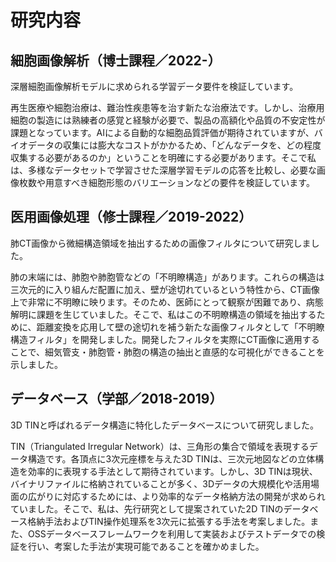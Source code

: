 # 研究内容

## 細胞画像解析（博士課程／2022-）

深層細胞画像解析モデルに求められる学習データ要件を検証しています。

再生医療や細胞治療は、難治性疾患等を治す新たな治療法です。しかし、治療用細胞の製造には熟練者の感覚と経験が必要で、製品の高額化や品質の不安定性が課題となっています。AIによる自動的な細胞品質評価が期待されていますが、バイオデータの収集には膨大なコストがかかるため、「どんなデータを、どの程度収集する必要があるのか」ということを明確にする必要があります。そこで私は、多様なデータセットで学習させた深層学習モデルの応答を比較し、必要な画像枚数や用意すべき細胞形態のバリエーションなどの要件を検証しています。

## 医用画像処理（修士課程／2019-2022）

肺CT画像から微細構造領域を抽出するための画像フィルタについて研究しました。

肺の末端には、肺胞や肺胞管などの「不明瞭構造」があります。これらの構造は三次元的に入り組んだ配置に加え、壁が途切れているという特性から、CT画像上で非常に不明瞭に映ります。そのため、医師にとって観察が困難であり、病態解明に課題を生じていました。そこで、私はこの不明瞭構造の領域を抽出するために、距離変換を応用して壁の途切れを補う新たな画像フィルタとして「不明瞭構造フィルタ」を開発しました。開発したフィルタを実際にCT画像に適用することで、細気管支・肺胞管・肺胞の構造の抽出と直感的な可視化ができることを示しました。

## データベース（学部／2018-2019）

3D TINと呼ばれるデータ構造に特化したデータベースについて研究しました。

TIN（Triangulated Irregular Network）は、三角形の集合で領域を表現するデータ構造です。各頂点に3次元座標を与えた3D TINは、三次元地図などの立体構造を効率的に表現する手法として期待されています。しかし、3D TINは現状、バイナリファイルに格納されていることが多く、3Dデータの大規模化や活用場面の広がりに対応するためには、より効率的なデータ格納方法の開発が求められていました。そこで、私は、先行研究として提案されていた2D TINのデータベース格納手法およびTIN操作処理系を3次元に拡張する手法を考案しました。また、OSSデータベースフレームワークを利用して実装およびテストデータでの検証を行い、考案した手法が実現可能であることを確かめました。
